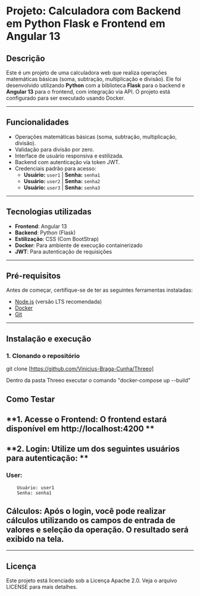 # **Projeto: Calculadora com Backend em Python Flask e Frontend em Angular 13**

## **Descrição**
Este é um projeto de uma calculadora web que realiza operações matemáticas básicas (soma, subtração, multiplicação e divisão). Ele foi desenvolvido utilizando **Python**  com a biblioteca **Flask** para o backend e **Angular 13** para o frontend, com integração via API. O projeto está configurado para ser executado usando Docker.

---

## **Funcionalidades**
- Operações matemáticas básicas (soma, subtração, multiplicação, divisão).
- Validação para divisão por zero.
- Interface de usuário responsiva e estilizada.
- Backend com autenticação via token JWT.
- Credenciais padrão para acesso:
  - **Usuário:** `user1` | **Senha:** `senha1`
  - **Usuário:** `user2` | **Senha:** `senha2`
  - **Usuário:** `user3` | **Senha:** `senha3`


---

## **Tecnologias utilizadas**
- **Frontend**: Angular 13
- **Backend**: Python (Flask)
- **Estilização**: CSS (Com BootStrap)
- **Docker**: Para ambiente de execução containerizado
- **JWT**: Para autenticação de requisições

---

## **Pré-requisitos**
Antes de começar, certifique-se de ter as seguintes ferramentas instaladas:
- [Node.js](https://nodejs.org/) (versão LTS recomendada)
- [Docker](https://www.docker.com/)
- [Git](https://git-scm.com/)

---

## **Instalação e execução**

### **1. Clonando o repositório**

git clone [https://github.com/Vinicius-Braga-Cunha/Threeo]

Dentro da pasta Threeo executar o comando "docker-compose up --build"

## **Como Testar**

## **1. Acesse o Frontend: O frontend estará disponível em http://localhost:4200 **
## **2. Login: Utilize um dos seguintes usuários para autenticação: **
### User:
        Usuário: user1
        Senha: senha1

## **Cálculos: Após o login, você pode realizar cálculos utilizando os campos de entrada de valores e seleção da operação. O resultado será exibido na tela.**

---

## **Licença**
Este projeto está licenciado sob a Licença Apache 2.0. Veja o arquivo LICENSE para mais detalhes.
